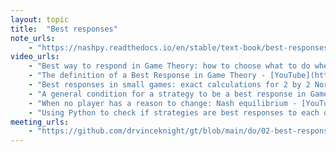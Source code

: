 ```yaml
---
layout: topic
title:  "Best responses"
note_urls:
    - "https://nashpy.readthedocs.io/en/stable/text-book/best-responses.html#best-responses"
video_urls:
    - "Best way to respond in Game Theory: how to choose what to do when matching pennies. - [YouTube](https://youtu.be/n3vS1jLkMp0) - [Private](https://cardiff.cloud.panopto.eu/Panopto/Pages/Viewer.aspx?id=9ed52684-29a6-4884-97af-af93010fc1bc)"
    - "The definition of a Best Response in Game Theory - [YouTube](https://youtu.be/V0Gyq4OeNVw) - [Private](https://cardiff.cloud.panopto.eu/Panopto/Pages/Viewer.aspx?id=3dcc1ff7-aa24-4390-a1da-af93010fca4c)"
    - "Best responses in small games: exact calculations for 2 by 2 Normal Form Games. - [YouTube](https://youtu.be/SNiZIYCNE90) - [Private](https://cardiff.cloud.panopto.eu/Panopto/Pages/Viewer.aspx?id=e095a55f-7e11-48ee-8b0a-af93010fcfda)"
    - "A general condition for a strategy to be a best response in Game Theory - [YouTube](https://youtu.be/Ms49pMcjeSI) - [Private](https://cardiff.cloud.panopto.eu/Panopto/Pages/Viewer.aspx?id=4273ca0a-5f4d-4463-9308-af93010fd957)"
    - "When no player has a reason to change: Nash equilibrium - [YouTube](https://youtu.be/R0aZ_4vd4cM) - [Private](https://cardiff.cloud.panopto.eu/Panopto/Pages/Viewer.aspx?id=9c1b0cbe-8bde-4024-936e-af93010ff23a)"
    - "Using Python to check if strategies are best responses to each other - [YouTube](https://youtu.be/h6zSP8G1aQw) - [Private](https://cardiff.cloud.panopto.eu/Panopto/Pages/Viewer.aspx?id=4aaf679f-7bd7-4d00-8edc-af9301100d43)"
meeting_urls:
    - "https://github.com/drvinceknight/gt/blob/main/do/02-best-response-condition.md"
---
```

